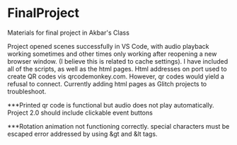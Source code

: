 # FinalProject
Materials for final project in Akbar's Class

Project opened scenes successfully in VS Code, with audio playback working sometimes and other times only working after reopening a new browser window. (I believe this is related to cache settings). I have included all of the scripts, as well as the html pages. Html addresses on port used to create QR codes vis qrcodemonkey.com. However, qr codes would yield a refusal to connect. Currently adding html pages as Glitch projects to troubleshoot.



***Printed qr code is functional but audio does not play automatically.  Project 2.0 should include clickable event buttons

***Rotation animation not functioning correctly. special characters must be escaped error addressed by using &gt and &lt tags.
